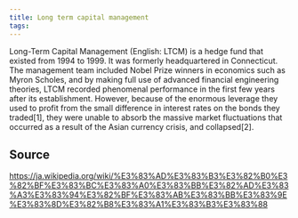 ```yaml
---
title: Long term capital management
tags: 
---
```


Long-Term Capital Management (English: LTCM) is a hedge fund that existed from 1994 to 1999. It was formerly headquartered in Connecticut. The management team included Nobel Prize winners in economics such as Myron Scholes, and by making full use of advanced financial engineering theories, LTCM recorded phenomenal performance in the first few years after its establishment. However, because of the enormous leverage they used to profit from the small difference in interest rates on the bonds they traded[1], they were unable to absorb the massive market fluctuations that occurred as a result of the Asian currency crisis, and collapsed[2].

## Source
https://ja.wikipedia.org/wiki/%E3%83%AD%E3%83%B3%E3%82%B0%E3%82%BF%E3%83%BC%E3%83%A0%E3%83%BB%E3%82%AD%E3%83%A3%E3%83%94%E3%82%BF%E3%83%AB%E3%83%BB%E3%83%9E%E3%83%8D%E3%82%B8%E3%83%A1%E3%83%B3%E3%83%88